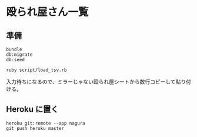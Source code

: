 # 殴られ屋さん一覧

## 準備

	bundle
	db:migrate
	db:seed

	ruby script/load_tsv.rb

入力待ちになるので、ミラーじゃない殴られ屋シートから数行コピーして貼り付ける。

## Heroku に置く

	heroku git:remote --app nagura
	git push heroku master

